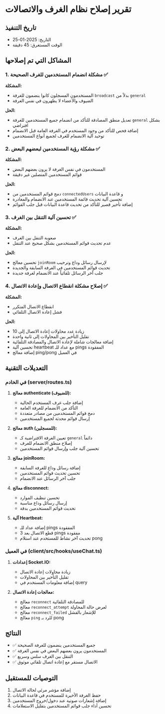 # تقرير إصلاح نظام الغرف والاتصالات

## تاريخ التنفيذ

- التاريخ: 2025-01-25
- الوقت المستغرق: 45 دقيقة

## المشاكل التي تم إصلاحها

### 1. مشكلة انضمام المستخدمين للغرف الصحيحة ✅

**المشكلة:**

- المستخدمون المسجلون كانوا ينضمون للغرفة `broadcast` بدلاً من `general`
- الضيوف والأعضاء لا يظهرون في نفس الغرفة

**الحل:**

- تعديل منطق المصادقة للتأكد من انضمام جميع المستخدمين للغرفة `general` بشكل افتراضي
- إضافة فحص للتأكد من وجود المستخدم في الغرفة العامة قبل الانضمام
- توحيد آلية الانضمام للغرف لجميع أنواع المستخدمين

### 2. مشكلة رؤية المستخدمين لبعضهم البعض ✅

**المشكلة:**

- المستخدمون في نفس الغرفة لا يرون بعضهم البعض
- قوائم المستخدمين المتصلين غير دقيقة

**الحل:**

- دمج قوائم المستخدمين من `connectedUsers` و قاعدة البيانات
- تحسين آلية تحديث قائمة المستخدمين عند الانضمام والمغادرة
- إضافة تأخير قصير للتأكد من تحديث قاعدة البيانات قبل جلب القوائم

### 3. تحسين آلية التنقل بين الغرف ✅

**المشكلة:**

- صعوبة التنقل بين الغرف
- عدم تحديث قوائم المستخدمين بشكل صحيح عند التنقل

**الحل:**

- تحسين معالج `joinRoom` لإرسال رسائل وداع وترحيب
- تحديث قوائم المستخدمين في الغرفة السابقة والجديدة
- جلب آخر الرسائل تلقائياً عند الانضمام لغرفة جديدة

### 4. إصلاح مشكلة انقطاع الاتصال وإعادة الاتصال ✅

**المشكلة:**

- انقطاع الاتصال المتكرر
- فشل إعادة الاتصال التلقائي

**الحل:**

- زيادة عدد محاولات إعادة الاتصال إلى 10
- تقليل التأخير بين المحاولات إلى ثانية واحدة
- إضافة معالجات شاملة لإعادة الاتصال والمصادقة التلقائية
- تحسين آلية heartbeat مع عداد للـ pings المفقودة
- إضافة معالج ping/pong في العميل

## التعديلات التقنية

### في الخادم (server/routes.ts)

1. **معالج authenticate (للضيوف):**
   - إضافة جلب غرف المستخدم الحالية
   - التأكد من الانضمام للغرفة العامة
   - دمج قوائم المستخدمين من مصادر متعددة
   - إرسال قوائم محدثة لجميع المستخدمين

2. **معالج auth (للمسجلين):**
   - تعيين الغرفة الافتراضية كـ `general` دائماً
   - إصلاح منطق الانضمام للغرف
   - تحسين آلية جلب وإرسال قوائم المستخدمين

3. **معالج joinRoom:**
   - إضافة رسائل وداع للغرفة السابقة
   - تحسين تحديث قوائم المستخدمين
   - جلب آخر الرسائل عند الانضمام

4. **معالج disconnect:**
   - تحسين تنظيف الموارد
   - إرسال رسائل وداع مناسبة
   - تحديث قوائم المستخدمين بدقة

5. **آلية Heartbeat:**
   - إضافة عداد للـ pings المفقودة
   - قطع الاتصال بعد 3 pings مفقودة
   - تحديث آخر نشاط للمستخدم عند استلام pong

### في العميل (client/src/hooks/useChat.ts)

1. **إعدادات Socket.IO:**
   - زيادة محاولات إعادة الاتصال
   - تقليل التأخير بين المحاولات
   - إضافة معلومات المستخدم في query

2. **معالجات إعادة الاتصال:**
   - معالج `reconnect` للمصادقة التلقائية
   - معالج `reconnect_attempt` لعرض حالة المحاولة
   - معالج `reconnect_failed` للإشعار بالفشل
   - معالج `ping` للرد بـ pong

## النتائج

- ✅ جميع المستخدمين ينضمون للغرفة الصحيحة
- ✅ المستخدمون يرون بعضهم البعض في نفس الغرفة
- ✅ التنقل بين الغرف سلس وسريع
- ✅ الاتصال مستقر مع إعادة اتصال تلقائي موثوق

## التوصيات للمستقبل

1. إضافة مؤشر مرئي لحالة الاتصال
2. حفظ الغرفة الأخيرة للمستخدم في قاعدة البيانات
3. إضافة إشعارات صوتية عند دخول/خروج المستخدمين
4. تحسين أداء جلب قوائم المستخدمين بتقليل الاستعلامات
